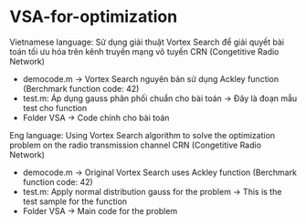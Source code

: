 # VSA-for-optimization
Vietnamese language:
Sử dụng giải thuật Vortex Search để giải quyết bài toán tối ưu hóa trên kênh truyền mạng vô tuyến CRN (Congetitive Radio Network)
  + democode.m -> Vortex Search nguyên bản sử dụng Ackley function (Berchmark function code: 42)
  + test.m: Áp dụng gauss phân phối chuẩn cho bài toán -> Đây là đoạn mẫu test cho function
  + Folder VSA -> Code chính cho bài toán
  
Eng language:
Using Vortex Search algorithm to solve the optimization problem on the radio transmission channel CRN (Congetitive Radio Network)
   + democode.m -> Original Vortex Search uses Ackley function (Berchmark function code: 42)
   + test.m: Apply normal distribution gauss for the problem -> This is the test sample for the function
   + Folder VSA -> Main code for the problem
